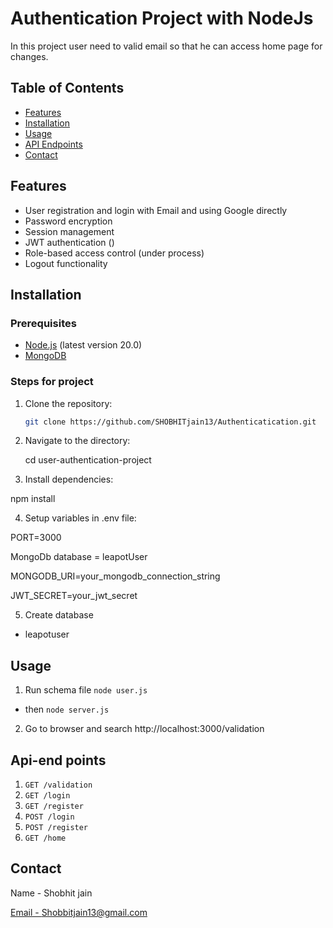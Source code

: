 # Authentication Project with NodeJs
In this project user need to valid email so that he can access home page for changes.

## Table of Contents

- [Features](#features)
- [Installation](#installation)
- [Usage](#usage)
- [API Endpoints](#api-endpoints)
- [Contact](#contact)

## Features

- User registration and login with Email and using Google directly
- Password encryption
- Session management
- JWT authentication ()
- Role-based access control (under process)
- Logout functionality

## Installation

### Prerequisites

- [Node.js](https://nodejs.org/) (latest version 20.0)
- [MongoDB](https://www.mongodb.com/)

### Steps for project

1. Clone the repository:
   ```sh
   git clone https://github.com/SHOBHITjain13/Authenticatication.git

2. Navigate to the directory:

   cd user-authentication-project

3. Install dependencies: 

  npm install

4. Setup variables in .env file:

  PORT=3000

  MongoDb database = leapotUser

 MONGODB_URI=your_mongodb_connection_string

 JWT_SECRET=your_jwt_secret

5. Create database 
- leapotuser

## Usage
1. Run schema file
 `node user.js `
- then 
 `node server.js`

2. Go to browser and search 
 http://localhost:3000/validation



## Api-end points 

1. `GET /validation`
2. `GET /login`
3. `GET /register`
4. `POST /login`
5. `POST /register`
6. `GET /home`

## Contact
Name - Shobhit jain

[Email - Shobbitjain13@gmail.com](#Shobbitjain13@gmail.com)